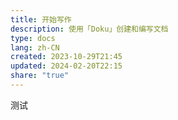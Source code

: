 ```yaml
---  
title: 开始写作  
description: 使用「Doku」创建和编写文档  
type: docs  
lang: zh-CN  
created: 2023-10-29T21:45  
updated: 2024-02-20T22:15  
share: "true"  
---  
```

测试